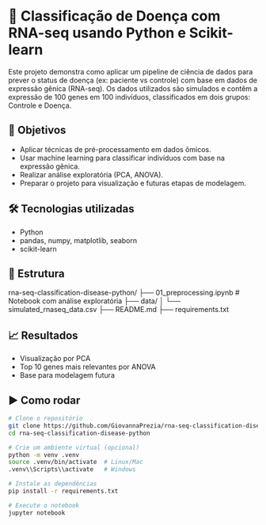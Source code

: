 # 🧬 Classificação de Doença com RNA-seq usando Python e Scikit-learn

Este projeto demonstra como aplicar um pipeline de ciência de dados para prever o status de doença (ex: paciente vs controle) com base em dados de expressão gênica (RNA-seq). Os dados utilizados são simulados e contêm a expressão de 100 genes em 100 indivíduos, classificados em dois grupos: Controle e Doença.

## 🎯 Objetivos
- Aplicar técnicas de pré-processamento em dados ômicos.
- Usar machine learning para classificar indivíduos com base na expressão gênica.
- Realizar análise exploratória (PCA, ANOVA).
- Preparar o projeto para visualização e futuras etapas de modelagem.

## 🛠️ Tecnologias utilizadas
- Python
- pandas, numpy, matplotlib, seaborn
- scikit-learn

## 📁 Estrutura
rna-seq-classification-disease-python/
├── 01_preprocessing.ipynb # Notebook com análise exploratória
├── data/
│ └── simulated_rnaseq_data.csv
├── README.md
├── requirements.txt


## 📈 Resultados
- Visualização por PCA
- Top 10 genes mais relevantes por ANOVA
- Base para modelagem futura

## ▶️ Como rodar
```bash
# Clone o repositório
git clone https://github.com/GiovannaPrezia/rna-seq-classification-disease-python.git
cd rna-seq-classification-disease-python

# Crie um ambiente virtual (opcional)
python -m venv .venv
source .venv/bin/activate  # Linux/Mac
.venv\\Scripts\\activate   # Windows

# Instale as dependências
pip install -r requirements.txt

# Execute o notebook
jupyter notebook
